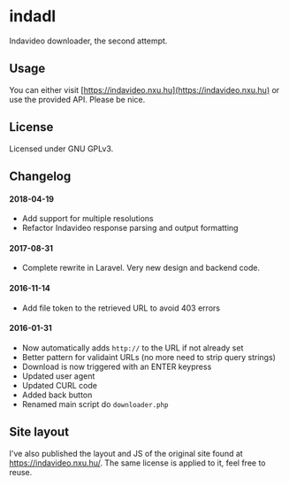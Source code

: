 indadl
======
Indavideo downloader, the second attempt.

Usage
------
You can either visit [https://indavideo.nxu.hu](https://indavideo.nxu.hu) or use the provided API. Please be nice.

License
-------
Licensed under GNU GPLv3.
 
Changelog
---------
#### 2018-04-19
- Add support for multiple resolutions
- Refactor Indavideo response parsing and output formatting

#### 2017-08-31
- Complete rewrite in Laravel. Very new design and backend code.

#### 2016-11-14
- Add file token to the retrieved URL to avoid 403 errors

#### 2016-01-31
- Now automatically adds `http://` to the URL if not already set
- Better pattern for validaint URLs (no more need to strip query strings)
- Download is now triggered with an ENTER keypress
- Updated user agent
- Updated CURL code
- Added back button
- Renamed main script do `downloader.php`

Site layout
-----------
I've also published the layout and JS of the original site found at https://indavideo.nxu.hu/. The same license is applied to it, feel free to reuse.

